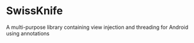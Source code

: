 SwissKnife
==========

A multi-purpose library containing view injection and threading for Android using annotations
